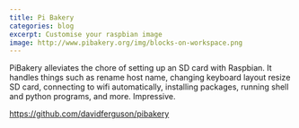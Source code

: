 ```yaml
---
title: Pi Bakery
categories: blog
excerpt: Customise your raspbian image
image: http://www.pibakery.org/img/blocks-on-workspace.png
---
```

PiBakery alleviates the chore of setting up an SD card with Raspbian. It handles things such as rename host name, changing keyboard layout
resize SD card, connecting to wifi automatically, installing packages, running shell and python programs, and more. Impressive.

https://github.com/davidferguson/pibakery
